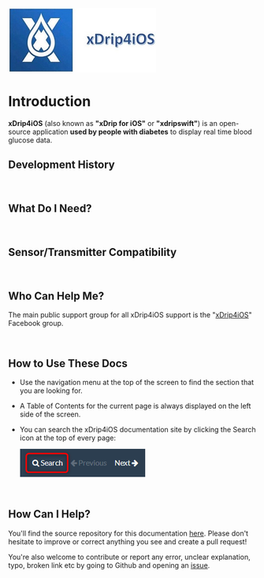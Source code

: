 ![](.\img\xdrip4ios.jpg)

# Introduction

**xDrip4iOS** (also known as **"xDrip for iOS"** or **"xdripswift"**) is an open-source application **used by people with diabetes** to display real time blood glucose data.

## Development History

</br>

## What Do I Need?


</br>

## Sensor/Transmitter Compatibility

</br>

## Who Can Help Me?

The main public support group for all xDrip4iOS support is the "[xDrip4iOS](https://www.facebook.com/groups/853994615056838)" Facebook group.

</br>

## How to Use These Docs

* Use the navigation menu at the top of the screen to find the section that you are looking for.

* A Table of Contents for the current page is always displayed on the left side of the screen.

* You can search the xDrip4iOS documentation site by clicking the Search icon at the top of every page:

    <img src="img/search_icon_screenshot.png" width="254px"> 

</br>

## How Can I Help?

You'll find the source repository for this documentation [here](https://github.com/xxxxxxx). Please don't hesitate to improve or correct anything you see and create a pull request!

You're also welcome to contribute or report any error, unclear explanation, typo, broken link etc by going to Github and opening an [issue](https://github.com/JohanDegraeve/xdripswift/issues).
